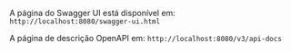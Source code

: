A página do Swagger UI está disponível em:
`http://localhost:8080/swagger-ui.html`

A página de descrição OpenAPI em:
`http://localhost:8080/v3/api-docs`